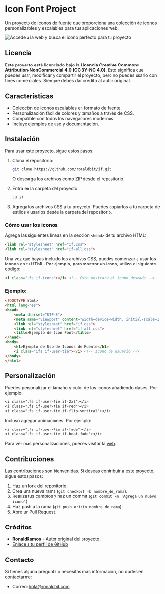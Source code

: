 # Icon Font Project

Un proyecto de iconos de fuente que proporciona una colección de iconos personalizables y escalables para tus aplicaciones web.

![Accede a la web y busca el icono perfecto para tu proyecto](https://icons.ronaldbit.com/assets/img/if.png)

## Licencia

Este proyecto está licenciado bajo la **Licencia Creative Commons Attribution-NonCommercial 4.0 (CC BY-NC 4.0)**. Esto significa que puedes usar, modificar y compartir el proyecto, pero no puedes usarlo con fines comerciales. Siempre debes dar crédito al autor original.

## Características

- Colección de iconos escalables en formato de fuente.
- Personalización fácil de colores y tamaños a través de CSS.
- Compatible con todos los navegadores modernos.
- Incluye ejemplos de uso y documentación.

## Instalación

Para usar este proyecto, sigue estos pasos:

1. Clona el repositorio:
   ```bash
   git clone https://github.com/ronaldbit/if.git
   ```

   O descarga los archivos como ZIP desde el repositorio.

2. Entra en la carpeta del proyecto:
   ```bash
   cd if
   ```

3. Agrega los archivos CSS a tu proyecto. Puedes copiarlos a tu carpeta de estilos o usarlos desde la carpeta del repositorio.

### Cómo usar los iconos

Agrega las siguientes líneas en la sección `<head>` de tu archivo HTML:

```html
<link rel="stylesheet" href="if.css">
<link rel="stylesheet" href="if-all.css">
```

Una vez que hayas incluido los archivos CSS, puedes comenzar a usar los iconos en tu HTML. Por ejemplo, para mostrar un icono, utiliza el siguiente código:

```html
<i class="ifs if-icons"></i> <!-- Esto mostrará el icono deseado -->
```

### Ejemplo:

```html
<!DOCTYPE html>
<html lang="es">
<head>
    <meta charset="UTF-8">
    <meta name="viewport" content="width=device-width, initial-scale=1.0">
    <link rel="stylesheet" href="if.css">
    <link rel="stylesheet" href="if-all.css">
    <title>Ejemplo de Icon Font</title>
</head>
<body>
    <h1>Ejemplo de Uso de Iconos de Fuente</h1>
    <i class="ifs if-user-tie"></i> <!-- Icono de usuario -->
</body>
</html>
```

## Personalización

Puedes personalizar el tamaño y color de los iconos añadiendo clases. Por ejemplo:

```css
<i class="ifs if-user-tie if-2xl"></i>
<i class="ifs if-user-tie if-red"></i>
<i class="ifs if-user-tie if-flip-vertical"></i>
```

Incluso agregar animaciónes. Por ejemplo:

```css
<i class="ifs if-user-tie if-fade"></i>
<i class="ifs if-user-tie if-beat-fade"></i>
```

Para ver más personalizaciones, puedes visitar la [web](https://icons.ronaldbit.com).

## Contribuciones

Las contribuciones son bienvenidas. Si deseas contribuir a este proyecto, sigue estos pasos:

1. Haz un fork del repositorio.
2. Crea una nueva rama (`git checkout -b nombre_de_rama`).
3. Realiza tus cambios y haz un commit (`git commit -m 'Agrega un nuevo icono'`).
4. Haz push a la rama (`git push origin nombre_de_rama`).
5. Abre un Pull Request.

## Créditos

- **RonaldRamos** - Autor original del proyecto.
- [Enlace a tu perfil de GitHub](https://github.com/ronaldbit)

## Contacto

Si tienes alguna pregunta o necesitas más información, no dudes en contactarme:

- Correo: hola@ronaldbit.com
